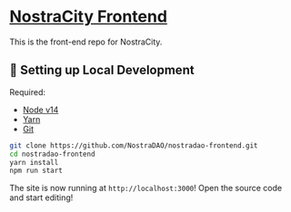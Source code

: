 # [NostraCity Frontend](https://app.NostraCity.money/)
This is the front-end repo for NostraCity. 

##  🔧 Setting up Local Development

Required: 
- [Node v14](https://nodejs.org/download/release/latest-v14.x/)  
- [Yarn](https://classic.yarnpkg.com/en/docs/install/) 
- [Git](https://git-scm.com/downloads)


```bash
git clone https://github.com/NostraDAO/nostradao-frontend.git
cd nostradao-frontend
yarn install
npm run start
```

The site is now running at `http://localhost:3000`!
Open the source code and start editing!
